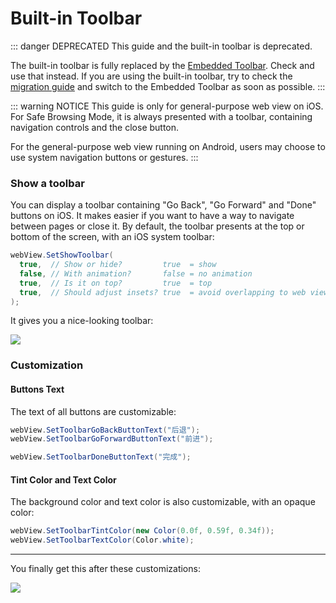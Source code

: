# Built-in Toolbar

::: danger DEPRECATED
This guide and the built-in toolbar is deprecated.

The built-in toolbar is fully replaced by the [Embedded Toolbar](./embedded-toolbar.md). Check and use that instead. If you are using the built-in toolbar, try to check the [migration guide](./migration-guide-v4-to-v5.md) and switch to the Embedded Toolbar as soon as possible.
:::

::: warning NOTICE
This guide is only for general-purpose web view on iOS. For Safe Browsing Mode, it is always presented with a toolbar,
containing navigation controls and the close button.

For the general-purpose web view running on Android, users may choose
to use system navigation buttons or gestures.
:::

### Show a toolbar

You can display a toolbar containing "Go Back", "Go Forward" and "Done" buttons on iOS. It makes easier if you want to
have a way to navigate between pages or close it. By default, the toolbar presents at the top or bottom of the screen,
with an iOS system toolbar:

```csharp
webView.SetShowToolbar(
  true,  // Show or hide?         true  = show
  false, // With animation?       false = no animation
  true,  // Is it on top?         true  = top
  true,  // Should adjust insets? true  = avoid overlapping to web view
);
```

It gives you a nice-looking toolbar:

![](/images/toolbar-default.png)

### Customization

#### Buttons Text

The text of all buttons are customizable:

```csharp
webView.SetToolbarGoBackButtonText("后退");
webView.SetToolbarGoForwardButtonText("前进");

webView.SetToolbarDoneButtonText("完成");
```

#### Tint Color and Text Color

The background color and text color is also customizable, with an opaque color:

```csharp
webView.SetToolbarTintColor(new Color(0.0f, 0.59f, 0.34f));
webView.SetToolbarTextColor(Color.white);
```

---

You finally get this after these customizations:

![](/images/toolbar-customized.png)
